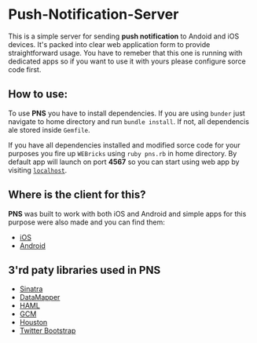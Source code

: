 Push-Notification-Server
========================
This is a simple server for sending **push notification** to Andoid and iOS devices. It's packed into clear web application form to provide straightforward usage. You have to remeber that this one is running with dedicated apps so if you want to use it with yours please configure sorce code first.

How to use:
------------------
To use **PNS** you have to install dependencies. If you are using `bunder` just navigate to home directory and run `bundle install`. If not, all dependencis ale stored inside `Gemfile`.

If you have all dependencies installed and modified sorce code for your purposes you fire up `WEBricks` using `ruby pns.rb` in home directory. By default app will launch on port **4567** so you can start using web app by visiting [`localhost`](http://localhost:4567).

Where is the client for this?
------------------
**PNS** was built to work with both iOS and Android and simple apps for this purpose were also made and you can find them:
+ [iOS](https://github.com/cojoj/PNS-iOS)
+ [Android]()

3'rd paty libraries used in PNS
-------------------
+ [Sinatra](https://github.com/sinatra/sinatra)
+ [DataMapper](https://github.com/datamapper)
+ [HAML](https://github.com/haml/haml)
+ [GCM](https://github.com/spacialdb/gcm)
+ [Houston](https://github.com/nomad/houston)
+ [Twitter Bootstrap](https://github.com/twbs/bootstrap)
